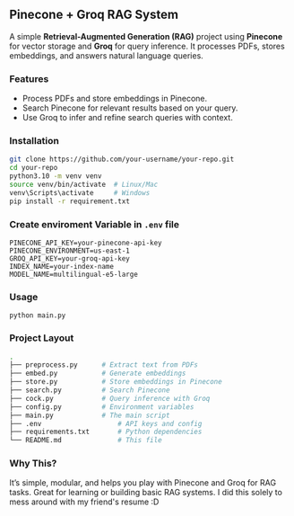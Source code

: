 ## Pinecone + Groq RAG System

A simple **Retrieval-Augmented Generation (RAG)** project using **Pinecone** for vector storage and **Groq** for query inference. It processes PDFs, stores embeddings, and answers natural language queries.

### Features

- Process PDFs and store embeddings in Pinecone.
- Search Pinecone for relevant results based on your query.
- Use Groq to infer and refine search queries with context.

### Installation
```bash
git clone https://github.com/your-username/your-repo.git
cd your-repo
python3.10 -m venv venv
source venv/bin/activate  # Linux/Mac
venv\Scripts\activate     # Windows
pip install -r requirement.txt
```
### Create enviroment Variable in `.env` file
```
PINECONE_API_KEY=your-pinecone-api-key
PINECONE_ENVIRONMENT=us-east-1
GROQ_API_KEY=your-groq-api-key
INDEX_NAME=your-index-name
MODEL_NAME=multilingual-e5-large
```
### Usage
`python main.py`

### Project Layout
```bash
.
├── preprocess.py      # Extract text from PDFs
├── embed.py           # Generate embeddings
├── store.py           # Store embeddings in Pinecone
├── search.py          # Search Pinecone
├── cock.py            # Query inference with Groq
├── config.py          # Environment variables
├── main.py            # The main script
├── .env                   # API keys and config
├── requirements.txt       # Python dependencies
└── README.md              # This file
```
### Why This?

It’s simple, modular, and helps you play with Pinecone and Groq for RAG tasks. Great for learning or building basic RAG systems. I did this solely to mess around with my friend's resume :D 
